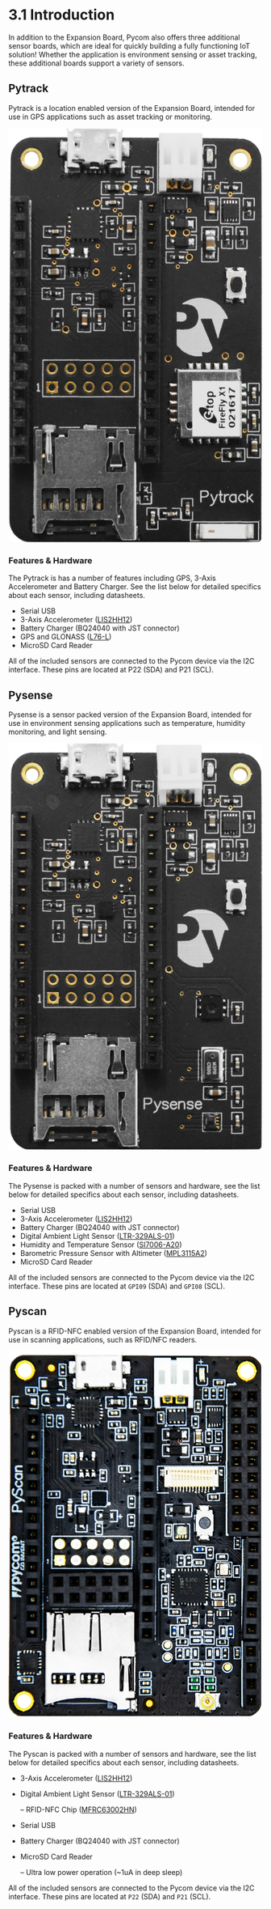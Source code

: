 # 3.1 Introduction

In addition to the Expansion Board, Pycom also offers three additional sensor boards, which are ideal for quickly building a fully functioning IoT solution! Whether the application is environment sensing or asset tracking, these additional boards support a variety of sensors.

## Pytrack

Pytrack is a location enabled version of the Expansion Board, intended for use in GPS applications such as asset tracking or monitoring.

![](../.gitbook/assets/pytrack.png)

### Features & Hardware

The Pytrack is has a number of features including GPS, 3-Axis Accelerometer and Battery Charger. See the list below for detailed specifics about each sensor, including datasheets.

* Serial USB
* 3-Axis Accelerometer \([LIS2HH12](https://github.com/pycom/pycom-docs/tree/37661883902849b1a931ee273a23ae8e0f3d773e/chapter/pytrackpysense/apireference/pytrack.html)\)
* Battery Charger \(BQ24040 with JST connector\)
* GPS and GLONASS \([L76-L](https://github.com/pycom/pycom-docs/tree/37661883902849b1a931ee273a23ae8e0f3d773e/chapter/pytrackpysense/apireference/pytrack.html)\)
* MicroSD Card Reader

All of the included sensors are connected to the Pycom device via the I2C interface. These pins are located at P22 \(SDA\) and P21 \(SCL\).

## Pysense

Pysense is a sensor packed version of the Expansion Board, intended for use in environment sensing applications such as temperature, humidity monitoring, and light sensing.

![](../.gitbook/assets/pysense.png)

### Features & Hardware

The Pysense is packed with a number of sensors and hardware, see the list below for detailed specifics about each sensor, including datasheets.

* Serial USB
* 3-Axis Accelerometer \([LIS2HH12](https://github.com/pycom/pycom-docs/tree/37661883902849b1a931ee273a23ae8e0f3d773e/chapter/pytrackpysense/apireference/pysense.html)\)
* Battery Charger \(BQ24040 with JST connector\)
* Digital Ambient Light Sensor \([LTR-329ALS-01](https://github.com/pycom/pycom-docs/tree/37661883902849b1a931ee273a23ae8e0f3d773e/chapter/pytrackpysense/apireference/pysense.html)\)
* Humidity and Temperature Sensor \([SI7006-A20](https://github.com/pycom/pycom-docs/tree/37661883902849b1a931ee273a23ae8e0f3d773e/chapter/pytrackpysense/apireference/pysense.html)\)
* Barometric Pressure Sensor with Altimeter \([MPL3115A2](https://github.com/pycom/pycom-docs/tree/37661883902849b1a931ee273a23ae8e0f3d773e/chapter/pytrackpysense/apireference/pysense.html)\)
* MicroSD Card Reader

All of the included sensors are connected to the Pycom device via the I2C interface. These pins are located at `GPI09` \(SDA\) and `GPI08` \(SCL\).

## Pyscan

Pyscan is a RFID-NFC enabled version of the Expansion Board, intended for use in scanning applications, such as RFID/NFC readers.

![](../.gitbook/assets/pyscan-new.png)

### Features & Hardware

The Pyscan is packed with a number of sensors and hardware, see the list below for detailed specifics about each sensor, including datasheets.

* 3-Axis Accelerometer \([LIS2HH12](https://github.com/pycom/pycom-docs/tree/37661883902849b1a931ee273a23ae8e0f3d773e/chapter/pytrackpysense/apireference/pysense.html)\)
* Digital Ambient Light Sensor \([LTR-329ALS-01](https://github.com/pycom/pycom-docs/tree/37661883902849b1a931ee273a23ae8e0f3d773e/chapter/pytrackpysense/apireference/pysense.html)\)

  – RFID-NFC Chip \([MFRC63002HN](https://github.com/pycom/pycom-docs/tree/37661883902849b1a931ee273a23ae8e0f3d773e/chapter/pytrackpysense/apireference/pyscan.html)\)

* Serial USB
* Battery Charger \(BQ24040 with JST connector\)
* MicroSD Card Reader

  – Ultra low power operation \(~1uA in deep sleep\)

All of the included sensors are connected to the Pycom device via the I2C interface. These pins are located at `P22` \(SDA\) and `P21` \(SCL\).

